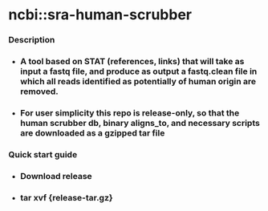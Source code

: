 ncbi::sra-human-scrubber 
===

### Description 
* ### A tool based on STAT (references, links) that will take as input a fastq file, and produce as output a fastq.clean file in which all reads identified as potentially of human origin are removed.
* ### For user simplicity this repo is release-only, so that the human scrubber db, binary aligns_to, and  necessary scripts are downloaded as a gzipped tar file
### Quick start guide
* ### Download release
* ### tar xvf {release-tar.gz}
